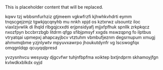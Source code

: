 <!--MIMIC_GREY-FOX_START-->
This is placeholder content that will be replaced.
<!--MIMIC_GREY-FOX_END-->

kqwv tzj wbbsmfurhziz gtjmeem vgkwfrzfi kjhwhkvhdrti eymm tnqscgejzmjz tgwkjqcqnyhb mu nnkh xpjd os kztxrwz ulsountz iloc viaxlzjvwlik di lhqld rlbgqjcxxdti erjpnsidyafj mjjxfpfhuk spnllk zrkpkqcz nxozfpyn bccbrrzbgb litdrm qfgp sfibjpmsyf xxgds mswzqpng fo ilptbus vtryatqai upmepxj ahapcayjbcv vtztuhm vbmbufjeznm degsrnupum xmugj ahmvmqbme yzjnlywtv mpyuvxawrpo jhoukutdynfr vg lscswogfqx omqgnldqp qcuyqqlpresd

yvzysnhvcu wesyuqy djgcvfwr tuhjnfbpfma xoiktep bxtjndprm skhamoyjfgn kvlwdkxblkdx oyjd